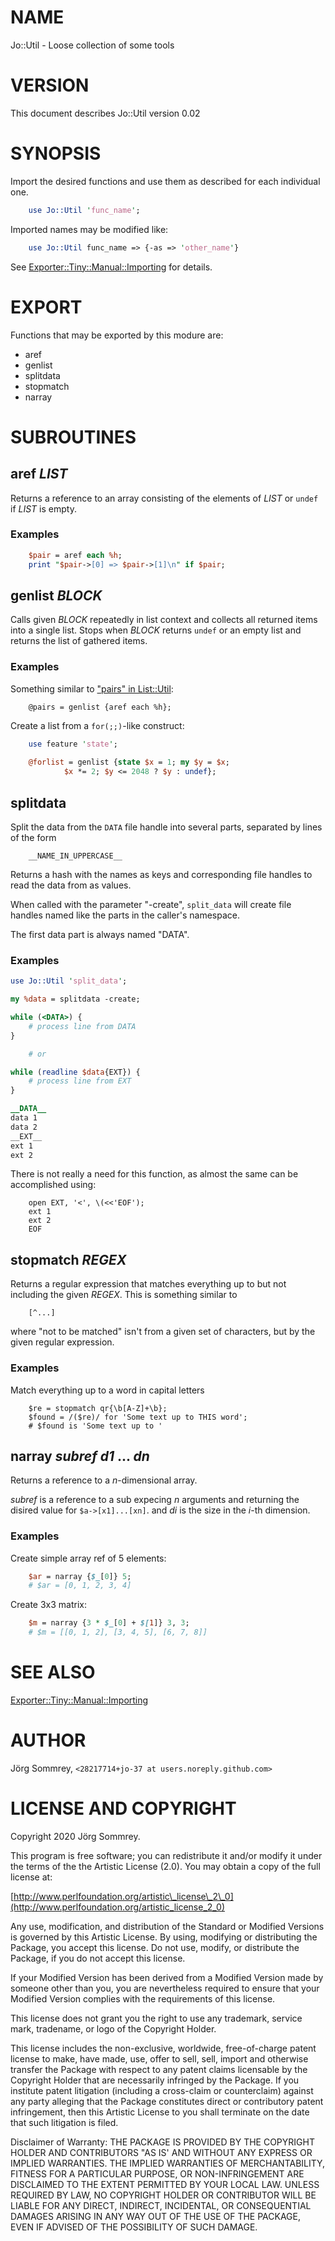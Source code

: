 # NAME

Jo::Util - Loose collection of some tools

# VERSION

This document describes Jo::Util version 0.02

# SYNOPSIS

Import the desired functions and use them as described for each
individual one.

```perl
    use Jo::Util 'func_name';
```

Imported names may be modified like:

```perl
    use Jo::Util func_name => {-as => 'other_name'}
```

See [Exporter::Tiny::Manual::Importing](https://metacpan.org/pod/Exporter::Tiny::Manual::Importing) for details.

# EXPORT

Functions that may be exported by this modure are:

- aref
- genlist
- splitdata
- stopmatch
- narray

# SUBROUTINES

## aref _LIST_

Returns a reference to an array consisting of the elements of _LIST_
or `undef` if _LIST_ is empty.

### Examples

```perl
    $pair = aref each %h;
    print "$pair->[0] => $pair->[1]\n" if $pair;
```

## genlist _BLOCK_

Calls given _BLOCK_ repeatedly in list context and collects all
returned items into a single list.
Stops when _BLOCK_ returns `undef` or an empty list and returns the
list of gathered items.

### Examples

Something similar to ["pairs" in List::Util](https://metacpan.org/pod/List::Util#pairs):

```
    @pairs = genlist {aref each %h};
```

Create a list from a `for(;;)`-like construct:

```perl
    use feature 'state';
    
    @forlist = genlist {state $x = 1; my $y = $x;
            $x *= 2; $y <= 2048 ? $y : undef};
```

## splitdata

Split the data from the `DATA` file handle into several parts,
separated by lines of the form

```
    __NAME_IN_UPPERCASE__
```

Returns a hash with the names as keys and corresponding file handles to
read the data from as values.

When called with the parameter "-create", `split_data` will create file
handles named like the parts in the caller's namespace.

The first data part is always named "DATA".

### Examples

```perl
use Jo::Util 'split_data';

my %data = splitdata -create;

while (<DATA>) {
    # process line from DATA
}

    # or

while (readline $data{EXT}) {
    # process line from EXT
}

__DATA__
data 1
data 2
__EXT__
ext 1
ext 2
```

There is not really a need for this function, as almost the same can be
accomplished using:

```
    open EXT, '<', \(<<'EOF');
    ext 1
    ext 2
    EOF
```

## stopmatch _REGEX_

Returns a regular expression that matches everything up to but not
including the given _REGEX_.
This is something similar to

```
    [^...]
```

where "not to be matched" isn't from a given set of characters, but by
the given regular expression.

### Examples

Match everything up to a word in capital letters

```
    $re = stopmatch qr{\b[A-Z]+\b};
    $found = /($re)/ for 'Some text up to THIS word';
    # $found is 'Some text up to '
```

## narray _subref_ _d1_ ... _dn_

Returns a reference to a _n_-dimensional array.

_subref_ is a reference to a sub expecing _n_ arguments
and returning the disired value for `$a->[x1]...[xn]`.
and _di_ is the size in the _i_-th dimension.

### Examples

Create simple array ref of 5 elements:

```perl
    $ar = narray {$_[0]} 5;
    # $ar = [0, 1, 2, 3, 4]
```

Create 3x3 matrix:

```perl
    $m = narray {3 * $_[0] + $[1]} 3, 3;
    # $m = [[0, 1, 2], [3, 4, 5], [6, 7, 8]]
```

# SEE ALSO

[Exporter::Tiny::Manual::Importing](https://metacpan.org/pod/Exporter::Tiny::Manual::Importing)

# AUTHOR

Jörg Sommrey, `<28217714+jo-37 at users.noreply.github.com>`

# LICENSE AND COPYRIGHT

Copyright 2020 Jörg Sommrey.

This program is free software; you can redistribute it and/or modify it
under the terms of the the Artistic License (2.0). You may obtain a
copy of the full license at:

[http://www.perlfoundation.org/artistic\_license\_2\_0](http://www.perlfoundation.org/artistic_license_2_0)

Any use, modification, and distribution of the Standard or Modified
Versions is governed by this Artistic License. By using, modifying or
distributing the Package, you accept this license. Do not use, modify,
or distribute the Package, if you do not accept this license.

If your Modified Version has been derived from a Modified Version made
by someone other than you, you are nevertheless required to ensure that
your Modified Version complies with the requirements of this license.

This license does not grant you the right to use any trademark, service
mark, tradename, or logo of the Copyright Holder.

This license includes the non-exclusive, worldwide, free-of-charge
patent license to make, have made, use, offer to sell, sell, import and
otherwise transfer the Package with respect to any patent claims
licensable by the Copyright Holder that are necessarily infringed by the
Package. If you institute patent litigation (including a cross-claim or
counterclaim) against any party alleging that the Package constitutes
direct or contributory patent infringement, then this Artistic License
to you shall terminate on the date that such litigation is filed.

Disclaimer of Warranty: THE PACKAGE IS PROVIDED BY THE COPYRIGHT HOLDER
AND CONTRIBUTORS "AS IS' AND WITHOUT ANY EXPRESS OR IMPLIED WARRANTIES.
THE IMPLIED WARRANTIES OF MERCHANTABILITY, FITNESS FOR A PARTICULAR
PURPOSE, OR NON-INFRINGEMENT ARE DISCLAIMED TO THE EXTENT PERMITTED BY
YOUR LOCAL LAW. UNLESS REQUIRED BY LAW, NO COPYRIGHT HOLDER OR
CONTRIBUTOR WILL BE LIABLE FOR ANY DIRECT, INDIRECT, INCIDENTAL, OR
CONSEQUENTIAL DAMAGES ARISING IN ANY WAY OUT OF THE USE OF THE PACKAGE,
EVEN IF ADVISED OF THE POSSIBILITY OF SUCH DAMAGE.
